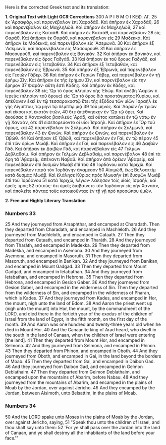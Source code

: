 Here is the corrected Greek text and its translation:

**1. Original Text with Light OCR Corrections**
300                                 Α Ρ Ι Θ Μ Ο Ι                              ΚΕΦ. ΛΓ.
25 ἐκ ᾿Αρσαφάρ, καὶ παρενέβαλον ἐπὶ Χαραδάθ. Καὶ ἀπῆραν ἐκ Χαραδάθ,
26 καὶ παρενέβαλον εἰς Μαχληλώθ. Καὶ ἀπῆραν ἐκ Μαχληλώθ,
27 καὶ παρενέβαλον εἰς Καταάθ. Καὶ ἀπῆραν ἐκ Καταάθ, καὶ παρενέβαλον
28 εἰς Θαράθ. Καὶ ἀπῆραν ἐκ Θαράθ, καὶ παρενέβαλον εἰς
29 Μαδεκκά. Καὶ ἀπῆραν ἐκ Μαδεκκά, καὶ παρενέβαλον εἰς ᾿Ασεμωνᾶ.
30 Καὶ ἀπῆραν ἐξ ᾿Ασεμωνᾶ, καὶ παρενέβαλον εἰς Μασουρούθ.
31 Καὶ ἀπῆραν ἐκ Μασουρούθ, καὶ παρενέβαλον εἰς Βανικάν.
32 Καὶ ἀπῆραν ἐκ Βανικάν, καὶ παρενέβαλον εἰς ὄρος Γαδγάδ.
33 Καὶ ἀπῆραν ἐκ τοῦ ὄρους Γαδγάδ, καὶ παρενέβαλον εἰς ᾿Ιεταβαθάν.
34 Καὶ ἀπῆραν ἐξ ᾿Ιεταβαθάν, καὶ παρενέβαλον εἰς Ἑβρωνᾶ.
35 Καὶ ἀπῆραν ἐξ Ἑβρωνᾶ, καὶ παρενέβαλον εἰς Γεσιὼν Γάβερ.
36 Καὶ ἀπῆραν ἐκ Γεσιὼν Γάβερ, καὶ παρενέβαλον ἐν τῇ ἐρήμῳ Σίν.
      Καὶ ἀπῆραν ἐκ τῆς ἐρήμου Σίν, καὶ παρενέβαλον εἰς τὴν ἔρημον
37 Φαράν· αὕτη ἐστὶ Κάδης. Καὶ ἀπῆραν ἐκ Κάδης, καὶ παρενέβαλον
38 εἰς Ὥρ τὸ ὄρος πλησίον γῆς Ἐδώμ. Καὶ ἀνέβη ᾿Ααρὼν ὁ
      ἱερεὺς (πλησίον τοῦ ὄρους) εἰς Ὥρ τὸ ὄρος διὰ προστάγματος
      Κυρίου, καὶ ἀπέθανεν ἐκεῖ ἐν τῷ τεσσαρακοστῷ ἔτει τῆς ἐξόδου
      τῶν υἱῶν Ἰσραὴλ ἐκ γῆς Αἰγύπτου, τῷ μηνὶ τῷ πέμπτῳ μιᾷ
39 τοῦ μηνός. Καὶ ᾿Ααρὼν ἦν τριῶν καὶ εἴκοσι καὶ ἑκατὸν ἐτῶν,
40 ὅτε ἀπέθνησκεν ἐν Ὥρ τῷ ὄρει. Καὶ ἀκούσας ὁ Χαναναῖος βασιλεὺς
      ᾿Αράδ, καὶ οὗτος κατώκει ἐν τῷ νότῳ ἐν γῇ Χαναάν, ὅτε
41 εἰσεπορεύοντο οἱ υἱοὶ Ἰσραήλ. Καὶ ἀπῆραν ἐκ Ὥρ τοῦ ὄρους, καὶ
42 παρενέβαλον ἐν Σελμωνᾶ. Καὶ ἀπῆραν ἐκ Σελμωνᾶ, καὶ παρενέβαλον
43 ἐν Φινών. Καὶ ἀπῆραν ἐκ Φινών, καὶ παρενέβαλον ἐν Ὠβώθ.
44 Καὶ ἀπῆραν ἐξ Ὠβώθ, καὶ παρενέβαλον ἐν Γαί, ἐν τῷ πέραν
45 ἐπὶ τῶν ὁρίων Μωάβ. Καὶ ἀπῆραν ἐκ Γαί, καὶ παρενέβαλον εἰς
46 Δαιβὼν Γάδ. Καὶ ἀπῆραν ἐκ Δαιβὼν Γάδ, καὶ παρενέβαλον εἰς
47 Γελμὼν Δεβλαθαίμ. Καὶ ἀπῆραν ἐκ Γελμὼν Δεβλαθαίμ, καὶ παρενέβαλον
48 ἐπὶ τὰ ὄρη τὰ ᾿Αβαρείμ, ἀπέναντι Ναβαῦ. Καὶ ἀπῆραν
      ἀπὸ ὀρέων ᾿Αβαρείμ, καὶ παρενέβαλον ἐπὶ δυσμῶν Μωάβ ἐπὶ τοῦ
49 Ἰορδάνου κατὰ Ἱεριχώ. Καὶ παρενέβαλον παρὰ τὸν Ἰορδάνην ἀναμέσον
50 Αἰσιμώθ, ἕως Βελσαττίμ κατὰ δυσμὰς Μωάβ. Καὶ ἐλάλησε Κύριος
      πρὸς Μωυσῆν ἐπὶ δυσμῶν Μωάβ ἐπὶ τοῦ Ἰορδάνου
51 κατὰ Ἱεριχώ, λέγων· λάλησον τοῖς υἱοῖς Ἰσραήλ, καὶ ἐρεῖς πρὸς
52 αὐτούς· ὅτι ὑμεῖς διαβαίνετε τὸν Ἰορδάνην εἰς γῆν Χαναάν, καὶ
      ἀπολεῖτε πάντας τοὺς κατοικοῦντας ἐν τῇ γῇ πρὸ προσώπου ὑμῶν.

**2. Free and Highly Literary Translation**

### Numbers 33

25 And they journeyed from Arsaphthar, and encamped at Charadath.
Then they departed from Charadath, and encamped in Machleloth.
26 And they journeyed from Machleloth, and encamped in Cataath.
27 Then they departed from Cataath, and encamped in Tharáth.
28 And they journeyed from Tharáth, and encamped in Madekka.
29 Then they departed from Madekka, and encamped in Asemona.
30 And they journeyed from Asemona, and encamped in Masoruth.
31 Then they departed from Masoruth, and encamped in Banikan.
32 And they journeyed from Banikan, and encamped in Mount Gadgad.
33 Then they departed from Mount Gadgad, and encamped in Ietabathan.
34 And they journeyed from Ietabathan, and encamped in Hebrona.
35 Then they departed from Hebrona, and encamped in Gesion Gaber.
36 And they journeyed from Gesion Gaber, and encamped in the wilderness of Sin.
Then they departed from the wilderness of Sin, and encamped in the wilderness of Pharan, which is Kades.
37 And they journeyed from Kades, and encamped in Hor, the mount, nigh unto the land of Edom.
38 And Aaron the priest went up (nigh unto the mount) into Hor, the mount, by the commandment of the LORD, and died there in the fortieth year of the exodus of the children of Israel from the land of Egypt, in the fifth month, on the first day of the month.
39 And Aaron was one hundred and twenty-three years old when he died in Mount Hor.
40 And the Canaanite king of Arad heard, who dwelt in the south in the land of Canaan, when the children of Israel were entering [the land].
41 Then they departed from Mount Hor, and encamped in Selmona.
42 And they journeyed from Selmona, and encamped in Phinon.
43 Then they departed from Phinon, and encamped in Oboth.
44 And they journeyed from Oboth, and encamped in Gai, in the land beyond the borders of Moab.
45 Then they departed from Gai, and encamped in Daibon Gad.
46 And they journeyed from Daibon Gad, and encamped in Gelmon Deblathaim.
47 Then they departed from Gelmon Deblathaim, and encamped upon the mountains of Abarim, before Nabau.
48 And they journeyed from the mountains of Abarim, and encamped in the plains of Moab by the Jordan, over against Jericho.
49 And they encamped by the Jordan, between Aisimoth, unto Belsattim, in the plains of Moab.

### Numbers 34

50 And the LORD spake unto Moses in the plains of Moab by the Jordan, over against Jericho, saying,
51 "Speak thou unto the children of Israel, and thou shalt say unto them:
52 'For ye shall pass over the Jordan into the land of Canaan, and ye shall destroy all the inhabitants of the land before your face.'"